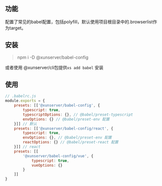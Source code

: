 ## 功能
配置了常见的babel配置，包括polyfill，默认使用项目根目录中的.browserlist作为target。

## 安装
> npm i -D @xunserver/babel-config

或者使用 @xunserver/cli包提供``xs add babel`` 安装

## 使用
```js
// .babelrc.js
module.exports = {
    presets: [['@xunserver/babel-config', {
        typescript: true,
        typescriptOptions: {}, // @babel/preset-typescript
        envOptions: {} // @babel/preset-env 配置
    }]] // 默认
    presets: [['@xunserver/babel-config/react', {
        typescript: true,
        envOptions: {}, // @babel/preset-env 配置
        reactOptions: {} // @babel/preset-react 配置
    }]] // react
    presets: [[
        '@xunserver/babel-config/vue', {
            typescript: true,
            vueOptions: {}
        }
    ]]
}
```